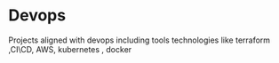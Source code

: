 # Devops
Projects aligned with devops including tools technologies like terraform ,CI\CD, AWS, kubernetes , docker 
